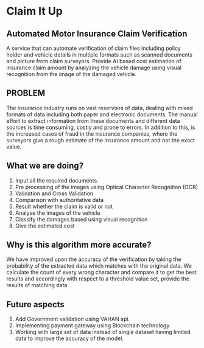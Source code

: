 # Claim It Up

## Automated Motor Insurance Claim Verification
A service that can automate verification of claim files including policy holder and vehicle details in multiple formats such as scanned documents and picture from claim surveyors.
Provide AI based cost estimation of insurance claim amount by analyzing the vehicle damage using visual recognition from the image of the damaged vehicle.

## PROBLEM
The insurance industry runs on vast reservoirs of data, dealing with mixed formats of data including both paper and electronic documents.
The manual effort to extract information from these documents and different data sources is time consuming, costly and prone to errors.
In addition to this, is the increased cases of fraud in the insurance companies, where the surveyors give a rough estimate of the insurance amount and not the exact value.

## What we are doing?
1) Input all the required documents.
2) Pre processing of the images using Optical Character
Recognition (OCR)
3) Validation and Cross Validation
4) Comparison with authoritative data
5) Result whether the claim is valid or not
6) Analyse the images of the vehicle
7) Classify the damages based using visual recognition
8) Give the estimated cost

## Why is this algorithm more accurate?
We have improved upon the accuracy of the verification by taking the probability of the extracted data which matches with the original data.
We calculate the count of every wrong character and compare it to get the best results and accordingly with respect to a threshold value set, provide the results of matching data.

## Future aspects
1. Add Government validation using VAHAN api.
2. Implementing payment gateway using Blockchain technology.
3. Working with large set of data instead of single dataset having limited data to improve the accuracy of the model.
